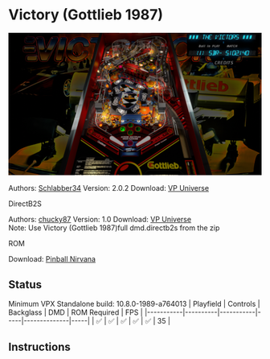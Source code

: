 # Victory (Gottlieb 1987)

![Table Preview](../../images/vpx-victory.png)

Authors: [Schlabber34](https://vpuniverse.com/profile/11680-schlabber34/)
Version: 2.0.2
Download: [VP Universe](https://vpuniverse.com/files/file/10390-victory-gottlieb-1987/)

DirectB2S

Authors: [chucky87](https://vpuniverse.com/profile/10099-chucky87/)
Version: 1.0
Download: [VP Universe](https://vpuniverse.com/files/file/4737-victory-premier-1987-2scr-et-3scr-with-animation/)  
Note: Use Victory (Gottlieb 1987)full dmd.directb2s from the zip

ROM

Download: [Pinball Nirvana](https://pinballnirvana.com/forums/resources/victory.2562/)

## Status 

Minimum VPX Standalone build: 10.8.0-1989-a764013
| Playfield | Controls | Backglass | DMD | ROM Required | FPS | 
|-----------|----------|-----------|-----|--------------|-----|
| :white_check_mark: | :white_check_mark: | :white_check_mark: | :white_check_mark: | :white_check_mark: | 35 |

## Instructions


